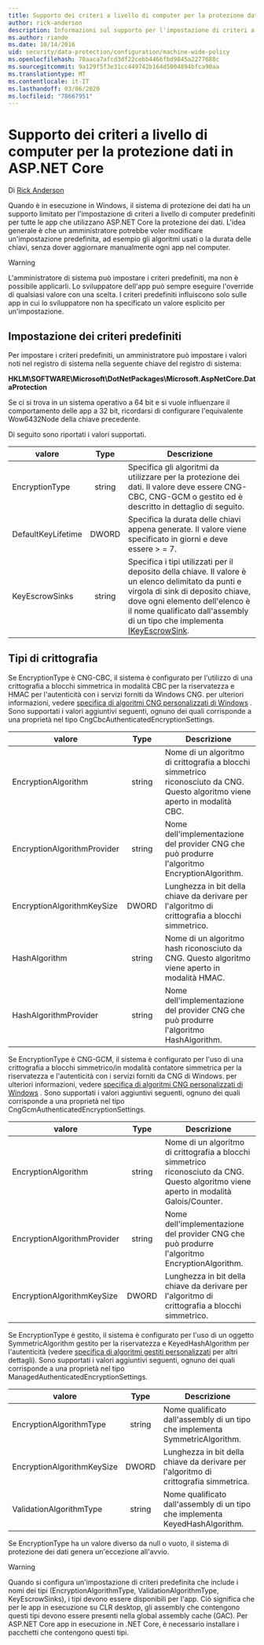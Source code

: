 ```yaml
---
title: Supporto dei criteri a livello di computer per la protezione dati in ASP.NET Core
author: rick-anderson
description: Informazioni sul supporto per l'impostazione di criteri a livello di computer predefiniti per tutte le app che utilizzano ASP.NET Core la protezione dei dati.
ms.author: riande
ms.date: 10/14/2016
uid: security/data-protection/configuration/machine-wide-policy
ms.openlocfilehash: 70aaca7afcd3df22cebb4466fbd9845a2277688c
ms.sourcegitcommit: 9a129f5f3e31cc449742b164d5004894bfca90aa
ms.translationtype: MT
ms.contentlocale: it-IT
ms.lasthandoff: 03/06/2020
ms.locfileid: "78667951"
---
```

# <a name="data-protection-machine-wide-policy-support-in-aspnet-core"></a>Supporto dei criteri a livello di computer per la protezione dati in ASP.NET Core

Di [Rick Anderson](https://twitter.com/RickAndMSFT)

Quando è in esecuzione in Windows, il sistema di protezione dei dati ha un supporto limitato per l'impostazione di criteri a livello di computer predefiniti per tutte le app che utilizzano ASP.NET Core la protezione dei dati. L'idea generale è che un amministratore potrebbe voler modificare un'impostazione predefinita, ad esempio gli algoritmi usati o la durata delle chiavi, senza dover aggiornare manualmente ogni app nel computer.

> [!WARNING]
> L'amministratore di sistema può impostare i criteri predefiniti, ma non è possibile applicarli. Lo sviluppatore dell'app può sempre eseguire l'override di qualsiasi valore con una scelta. I criteri predefiniti influiscono solo sulle app in cui lo sviluppatore non ha specificato un valore esplicito per un'impostazione.

## <a name="setting-default-policy"></a>Impostazione dei criteri predefiniti

Per impostare i criteri predefiniti, un amministratore può impostare i valori noti nel registro di sistema nella seguente chiave del registro di sistema:

**HKLM\SOFTWARE\Microsoft\DotNetPackages\Microsoft.AspNetCore.DataProtection**

Se ci si trova in un sistema operativo a 64 bit e si vuole influenzare il comportamento delle app a 32 bit, ricordarsi di configurare l'equivalente Wow6432Node della chiave precedente.

Di seguito sono riportati i valori supportati.

| valore              | Type   | Descrizione |
| ------------------ | :----: | ----------- |
| EncryptionType     | string | Specifica gli algoritmi da utilizzare per la protezione dei dati. Il valore deve essere CNG-CBC, CNG-GCM o gestito ed è descritto in dettaglio di seguito. |
| DefaultKeyLifetime | DWORD  | Specifica la durata delle chiavi appena generate. Il valore viene specificato in giorni e deve essere > = 7. |
| KeyEscrowSinks     | string | Specifica i tipi utilizzati per il deposito della chiave. Il valore è un elenco delimitato da punti e virgola di sink di deposito chiave, dove ogni elemento dell'elenco è il nome qualificato dall'assembly di un tipo che implementa [IKeyEscrowSink](/dotnet/api/microsoft.aspnetcore.dataprotection.keymanagement.ikeyescrowsink). |

## <a name="encryption-types"></a>Tipi di crittografia

Se EncryptionType è CNG-CBC, il sistema è configurato per l'utilizzo di una crittografia a blocchi simmetrica in modalità CBC per la riservatezza e HMAC per l'autenticità con i servizi forniti da Windows CNG. per ulteriori informazioni, vedere [specifica di algoritmi CNG personalizzati di Windows](xref:security/data-protection/configuration/overview#specifying-custom-windows-cng-algorithms) . Sono supportati i valori aggiuntivi seguenti, ognuno dei quali corrisponde a una proprietà nel tipo CngCbcAuthenticatedEncryptionSettings.

| valore                       | Type   | Descrizione |
| --------------------------- | :----: | ----------- |
| EncryptionAlgorithm         | string | Nome di un algoritmo di crittografia a blocchi simmetrico riconosciuto da CNG. Questo algoritmo viene aperto in modalità CBC. |
| EncryptionAlgorithmProvider | string | Nome dell'implementazione del provider CNG che può produrre l'algoritmo EncryptionAlgorithm. |
| EncryptionAlgorithmKeySize  | DWORD  | Lunghezza in bit della chiave da derivare per l'algoritmo di crittografia a blocchi simmetrico. |
| HashAlgorithm               | string | Nome di un algoritmo hash riconosciuto da CNG. Questo algoritmo viene aperto in modalità HMAC. |
| HashAlgorithmProvider       | string | Nome dell'implementazione del provider CNG che può produrre l'algoritmo HashAlgorithm. |

Se EncryptionType è CNG-GCM, il sistema è configurato per l'uso di una crittografia a blocchi simmetrico/in modalità contatore simmetrica per la riservatezza e l'autenticità con i servizi forniti da CNG di Windows. per ulteriori informazioni, vedere [specifica di algoritmi CNG personalizzati di Windows](xref:security/data-protection/configuration/overview#specifying-custom-windows-cng-algorithms) . Sono supportati i valori aggiuntivi seguenti, ognuno dei quali corrisponde a una proprietà nel tipo CngGcmAuthenticatedEncryptionSettings.

| valore                       | Type   | Descrizione |
| --------------------------- | :----: | ----------- |
| EncryptionAlgorithm         | string | Nome di un algoritmo di crittografia a blocchi simmetrico riconosciuto da CNG. Questo algoritmo viene aperto in modalità Galois/Counter. |
| EncryptionAlgorithmProvider | string | Nome dell'implementazione del provider CNG che può produrre l'algoritmo EncryptionAlgorithm. |
| EncryptionAlgorithmKeySize  | DWORD  | Lunghezza in bit della chiave da derivare per l'algoritmo di crittografia a blocchi simmetrico. |

Se EncryptionType è gestito, il sistema è configurato per l'uso di un oggetto SymmetricAlgorithm gestito per la riservatezza e KeyedHashAlgorithm per l'autenticità (vedere [specifica di algoritmi gestiti personalizzati](xref:security/data-protection/configuration/overview#specifying-custom-managed-algorithms) per altri dettagli). Sono supportati i valori aggiuntivi seguenti, ognuno dei quali corrisponde a una proprietà nel tipo ManagedAuthenticatedEncryptionSettings.

| valore                      | Type   | Descrizione |
| -------------------------- | :----: | ----------- |
| EncryptionAlgorithmType    | string | Nome qualificato dall'assembly di un tipo che implementa SymmetricAlgorithm. |
| EncryptionAlgorithmKeySize | DWORD  | Lunghezza in bit della chiave da derivare per l'algoritmo di crittografia simmetrica. |
| ValidationAlgorithmType    | string | Nome qualificato dall'assembly di un tipo che implementa KeyedHashAlgorithm. |

Se EncryptionType ha un valore diverso da null o vuoto, il sistema di protezione dei dati genera un'eccezione all'avvio.

> [!WARNING]
> Quando si configura un'impostazione di criteri predefinita che include i nomi dei tipi (EncryptionAlgorithmType, ValidationAlgorithmType, KeyEscrowSinks), i tipi devono essere disponibili per l'app. Ciò significa che per le app in esecuzione su CLR desktop, gli assembly che contengono questi tipi devono essere presenti nella global assembly cache (GAC). Per ASP.NET Core app in esecuzione in .NET Core, è necessario installare i pacchetti che contengono questi tipi.
